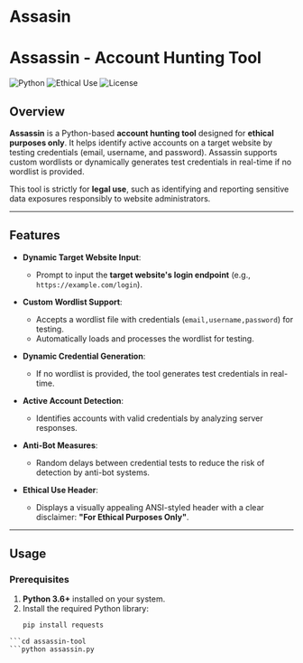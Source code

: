 # Assasin

# Assassin - Account Hunting Tool

![Python](https://img.shields.io/badge/Python-3.6%2B-blue.svg)
![Ethical Use](https://img.shields.io/badge/Purpose-Ethical%20Use%20Only-green.svg)
![License](https://img.shields.io/badge/License-MIT-green.svg)

## Overview

**Assassin** is a Python-based **account hunting tool** designed for **ethical purposes only**. It helps identify active accounts on a target website by testing credentials (email, username, and password). Assassin supports custom wordlists or dynamically generates test credentials in real-time if no wordlist is provided.

This tool is strictly for **legal use**, such as identifying and reporting sensitive data exposures responsibly to website administrators.

---

## Features

- **Dynamic Target Website Input**:
  - Prompt to input the **target website's login endpoint** (e.g., `https://example.com/login`).
  
- **Custom Wordlist Support**:
  - Accepts a wordlist file with credentials (`email,username,password`) for testing.
  - Automatically loads and processes the wordlist for testing.

- **Dynamic Credential Generation**:
  - If no wordlist is provided, the tool generates test credentials in real-time.

- **Active Account Detection**:
  - Identifies accounts with valid credentials by analyzing server responses.

- **Anti-Bot Measures**:
  - Random delays between credential tests to reduce the risk of detection by anti-bot systems.

- **Ethical Use Header**:
  - Displays a visually appealing ANSI-styled header with a clear disclaimer: **"For Ethical Purposes Only"**.

---

## Usage

### Prerequisites

1. **Python 3.6+** installed on your system.
2. Install the required Python library:
   ```bash
   pip install requests

```git clone https://github.com/yourusername/assassin-tool.git
```cd assassin-tool
```python assassin.py


